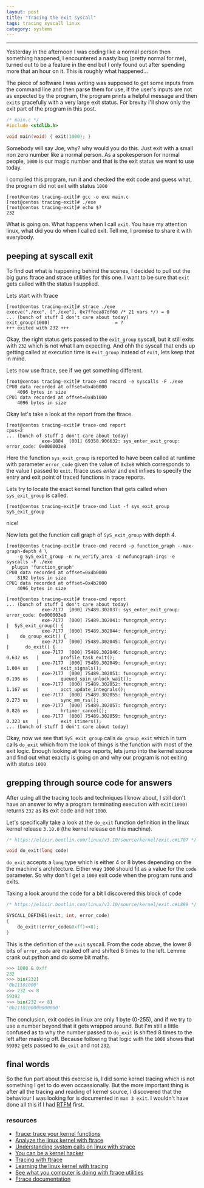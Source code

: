 ```yaml
---
layout: post
title: "Tracing the exit syscall"
tags: tracing syscall linux
category: systems
---
```


---
Yesterday in the afternoon I was coding like a normal person then something happened, 
I encountered a nasty bug (pretty normal for me), turned out to be a feature in
the end but I only found out after spending more that an hour on it. This is
roughly what happened...

The piece of software I was writing was
supposed to get some inputs from the command line and then parse them for use,
 if the user's inputs are not as expected by the program,
the program prints a helpful message and then `exit`s gracefully with a very large exit
status. For brevity I'll show only the exit part of the program in this post.
```c
/* main.c */
#include <stdlib.h>

void main(void) { exit(1000); }
```

Somebody will say Joe, why? why would you do this. Just exit with a small non
zero number like a normal person. As a spokesperson for normal people, `1000` is
our magic number and that is the exit status we want to use today.

I compiled this program, run it and checked the exit code and guess what, the
program did not exit with status `1000`
```
[root@centos tracing-exit]# gcc -o exe main.c
[root@centos tracing-exit]# ./exe
[root@centos tracing-exit]# echo $?
232 
```
What is going on. What happens when I call `exit`. You have my attention linux, what did you do
when I called exit. Tell me, I promise to share it with everybody.

## peeping at syscall exit
To find out what is happening behind the scenes, I decided to pull out the big
guns ftrace and strace utilities for this one. I want to be sure that `exit` gets
called with the status I supplied.

Lets start with ftrace
```
[root@centos tracing-exit]# strace ./exe
execve("./exe", ["./exe"], 0x7ffeea87df60 /* 21 vars */) = 0
... (bunch of stuff I don't care about today)
exit_group(1000)                        = ?
+++ exited with 232 +++
```
Okay, the right status gets passed to the `exit_group` syscall, but it still exits
with `232` which is not what I am expecting. And ohh the syscall that ends up
getting called at execution time is `exit_group` instead of `exit`, lets keep
that in mind.

Lets now use ftrace, see if we get something different.
```
[root@centos tracing-exit]# trace-cmd record -e syscalls -F ./exe
CPU0 data recorded at offset=0x4b0000
    4096 bytes in size
CPU1 data recorded at offset=0x4b1000
    4096 bytes in size
```

Okay let's take a look at the report from the ftrace.
```
[root@centos tracing-exit]# trace-cmd report
cpus=2
... (bunch of stuff I don't care about today)
             exe-1884  [001] 69358.906632: sys_enter_exit_group: error_code: 0x000003e8
```
Here the function `sys_exit_group` is reported to have been called at
runtime with parameter `error_code` given the value of `0x3e8` which corresponds
to the value I passed to `exit`. ftrace uses _enter_ and _exit_ infixes to specify
the entry and exit point of traced functions in trace reports.

Lets try to locate the exact kernel function that gets called when
`sys_exit_group` is called.
```
[root@centos tracing-exit]# trace-cmd list -f sys_exit_group
SyS_exit_group
```
nice!

Now lets get the function call graph of `SyS_exit_group` with depth 4.
```
[root@centos tracing-exit]# trace-cmd record -p function_graph --max-graph-depth 4 \
    -g SyS_exit_group -n rw_verify_area -O nofuncgraph-irqs -e syscalls -F ./exe
  plugin 'function_graph'
CPU0 data recorded at offset=0x4b0000
    8192 bytes in size
CPU1 data recorded at offset=0x4b2000
    4096 bytes in size

[root@centos tracing-exit]# trace-cmd report
... (bunch of stuff I don't care about today)
             exe-7177  [000] 75489.302037: sys_enter_exit_group: error_code: 0x000003e8
             exe-7177  [000] 75489.302041: funcgraph_entry:                   |  SyS_exit_group() {
             exe-7177  [000] 75489.302044: funcgraph_entry:                   |    do_group_exit() {
             exe-7177  [000] 75489.302045: funcgraph_entry:                   |      do_exit() {
             exe-7177  [000] 75489.302046: funcgraph_entry:        0.632 us   |        profile_task_exit();
             exe-7177  [000] 75489.302049: funcgraph_entry:        1.004 us   |        exit_signals();
             exe-7177  [000] 75489.302051: funcgraph_entry:        0.196 us   |        queued_spin_unlock_wait();
             exe-7177  [000] 75489.302052: funcgraph_entry:        1.167 us   |        acct_update_integrals();
             exe-7177  [000] 75489.302055: funcgraph_entry:        0.273 us   |        sync_mm_rss();
             exe-7177  [000] 75489.302057: funcgraph_entry:        0.826 us   |        hrtimer_cancel();
             exe-7177  [000] 75489.302059: funcgraph_entry:        0.323 us   |        exit_itimers();
... (bunch of stuff I don't care about today)
```
Okay, now we see that `SyS_exit_group` calls `do_group_exit` which in turn calls `do_exit`
which from the look of things is the function with most of the exit logic. Enough
looking at trace reports, lets jump into the kernel source and find out what exactly is
going on and why our program is not exiting with status `1000`

## grepping through source code for answers
After using all the tracing tools and techniques I know about, I still don't have
an answer to why a program terminating execution with `exit(1000)` returns `232` 
as its exit code and not `1000`.

Let's specifically take a look at the `do_exit` function definition in the linux kernel release
`3.10.0` (the kernel release on this machine).
```c
/* https://elixir.bootlin.com/linux/v3.10/source/kernel/exit.c#L707 */

void do_exit(long code)
```
 `do_exit` accepts a `long` type which is either 4 or 8 bytes depending on the
the machine's architecture. Either way `1000` should  fit as a value
for the `code` parameter.
So why don't I get a `1000` exit code when the program runs and exits.

Taking a look around the code for a bit I discovered this block of code
```c
/* https://elixir.bootlin.com/linux/v3.10/source/kernel/exit.c#L899 */

SYSCALL_DEFINE1(exit, int, error_code)
{
	do_exit((error_code&0xff)<<8);
}
```
This is the definition of the `exit` syscall. From the code above, the lower 8 bits
of `error_code` are masked off and shifted 8 times to the left.
Lemme crank out python and do some bit maths.
```python
>>> 1000 & 0xff
232
>>> bin(232)
'0b11101000'
>>> 232 << 8
59392
>>> bin(232 << 8)
'0b1110100000000000'
```
The conclusion, exit codes in linux are only 1 byte (0-255),
and if we try to use a number beyond that it gets wrapped around. 
But I'm still a little confused as to why the number passed to `do_exit` is shifted 8
times to the left after masking off. Because following that logic with the `1000` shows
that `59392` gets passed to `do_exit` and not `232`.

## final words
So the fun part about this exercise is, I did some kernel tracing which
is not something I get to do even occassionally. But the more important thing is after all
the tracing and reading of kernel source, I discovered that the behaviour I was
looking for is documented in `man 3 exit`. I wouldn't have done all this if I had 
[RTFM](https://en.wikipedia.org/wiki/RTFM) first. 

### resources
- [ftrace: trace your kernel functions](https://jvns.ca/blog/2017/03/19/getting-started-with-ftrace/)
- [Analyze the linux kernel with ftrace](https://opensource.com/article/21/7/linux-kernel-ftrace)
- [Understanding system calls on linux with strace](https://opensource.com/article/19/10/strace)
- [You can be a kernel hacker](https://www.youtube.com/watch?v=0IQlpFWTFbM&t=1564s)
- [Tracing with ftrace](https://www.youtube.com/watch?v=mlxqpNvfvEQ)
- [Learning the linux kernel with tracing](https://www.youtube.com/watch?v=JRyrhsx-L5Y)
- [See what you computer is doing with ftrace utilities](https://www.youtube.com/watch?v=68osT1soAPM&t=137s)
- [Ftrace documentation](https://docs.kernel.org/trace/ftrace.html)
